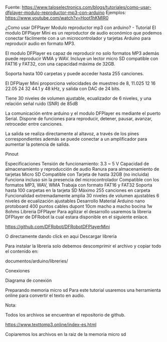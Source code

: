 Fuente: https://www.taloselectronics.com/blogs/tutoriales/como-usar-dfplayer-modulo-reproductor-mp3-con-arduino
Ejemplos: https://www.youtube.com/watch?v=Hoot1hKMlR0

¿Como usar DFPlayer Modulo reproductor mp3 con arduino? - Tutorial
El modulo DFPlayer Mini es un reproductor de audio económico que podemos conectar fácilmente con a un microcontrolador y tarjetas Arduino para reproducir audio en formato MP3.

El modulo DFPlayer es capaz de reproducir no solo formatos MP3 además puede reproducir WMA y WAV. Incluye un lector micro SD compatible con FAT16 y FAT32, con una capacidad máxima de 32GB. 

Soporta hasta 100 carpetas y puede acceder hasta 255 canciones.

El DFPlayer Mini proporciona velocidades de muestreo de 8, 11.025 12 16 22.05 24 32 44.1 y 48 kHz, y salida con DAC de 24 bits.

Tiene 30 niveles de volumen ajustable, ecualizador de 6 niveles, y una relación señal ruido (SNR) de 85dB

La comunicación entre arduino y el modulo DFPlayer es mediante el puerto Serial. Dispone de funciones para reproducir, detener, pausar, avanzar, retroceder entre canciones.

La salida se realiza directamente al altavoz, a través de los pines correspondientes además se puede conectar a un amplificador para aumentar la potencia de salida.

Pinout


Especificaciones
Tensión de funcionamiento: 3.3 ~ 5 V
Capacidad de almacenamiento y reproducción de audio
Ranura para almacenamiento de tarjetas Micro SD
Compatible con Tarjeta de hasta 32GB (no incluida)
Funciona incluso sin la presencia del microcontrolador
Compatible con los formatos MP3, WAV, WMA
Trabaja con formato FAT16 y FAT32
Soporta hasta 100 carpetas en la tarjeta SD
Máximo 255 canciones en carpeta
Funcionalidad extremadamente amplia
30 niveles de volumen ajustables
6 niveles de ecualización ajustables
Desarrollo
Material
Arduino nano
protoboard 400 puntos
cables dupont 10cm macho a macho
bocina 1w 8ohms
Libreria DFPlayer
Para agilizar el desarrollo usaremos la libreria DFPlayer de DFRobot la cual estara disponible en el siguiente enlace.

https://github.com/DFRobot/DFRobotDFPlayerMini

O directamente dando click en aqui Descargar libreria

Para instalar la libreria solo debemos descomprimir el archivo y copiar todo el contenido en:

documentos/arduino/libreries/

Conexiones
 

Diagrama de conexión 



Preparando memoria micro sd
Para este tutorial usaremos una herramienta online para convertir el texto en audio.

Nota:

Todos los archivos se encuentran el repositorio de github.

https://www.texttomp3.online/index-es.html

Copiaremos los archivos en la raiz de la memoria micro sd

